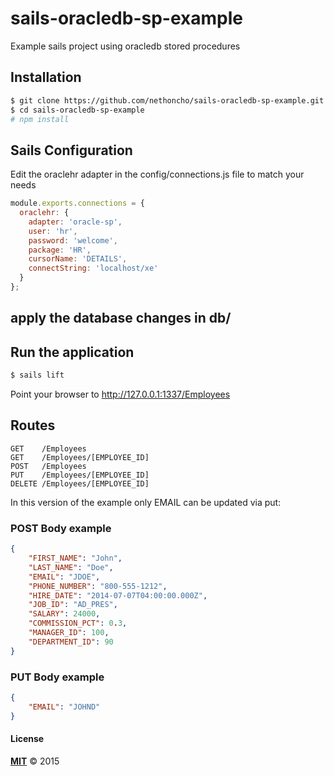 # sails-oracledb-sp-example
Example sails project using oracledb stored procedures


## Installation

```bash
$ git clone https://github.com/nethoncho/sails-oracledb-sp-example.git
$ cd sails-oracledb-sp-example
# npm install
```

## Sails Configuration

Edit the oraclehr adapter in the config/connections.js file to match your needs

```javascript
module.exports.connections = {
  oraclehr: {
    adapter: 'oracle-sp',
    user: 'hr',
    password: 'welcome',
    package: 'HR',
    cursorName: 'DETAILS',
    connectString: 'localhost/xe'
  }
};
```

## apply the database changes in db/

## Run the application

```bash
$ sails lift
```

Point your browser to http://127.0.0.1:1337/Employees

## Routes

```
GET    /Employees
GET    /Employees/[EMPLOYEE_ID]
POST   /Employees
PUT    /Employees/[EMPLOYEE_ID]
DELETE /Employees/[EMPLOYEE_ID]
```

In this version of the example only EMAIL can be updated via put:

### POST Body example

```json
{
    "FIRST_NAME": "John",
    "LAST_NAME": "Doe",
    "EMAIL": "JDOE",
    "PHONE_NUMBER": "800-555-1212",
    "HIRE_DATE": "2014-07-07T04:00:00.000Z",
    "JOB_ID": "AD_PRES",
    "SALARY": 24000,
    "COMMISSION_PCT": 0.3,
    "MANAGER_ID": 100,
    "DEPARTMENT_ID": 90
}
```

### PUT Body example

```json
{
    "EMAIL": "JOHND"
}
```

#### License

**[MIT](./LICENSE)**
&copy; 2015
